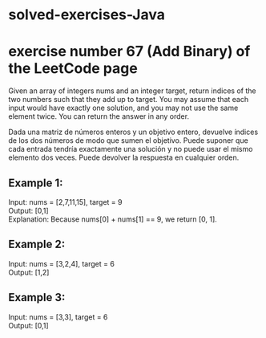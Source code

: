 # solved-exercises-Java
<h1>exercise number 67 (Add Binary) of the LeetCode page</h1>
<p>
Given an array of integers nums and an integer target, return indices of the two numbers such that they add up to target.
You may assume that each input would have exactly one solution, and you may not use the same element twice.
You can return the answer in any order.<br>
  
Dada una matriz de números enteros y un objetivo entero, devuelve índices de los dos números de modo que sumen el objetivo.
Puede suponer que cada entrada tendría exactamente una solución y no puede usar el mismo elemento dos veces.
Puede devolver la respuesta en cualquier orden.
</p>
<p>
  <h2>Example 1:</h2>

Input: nums = [2,7,11,15], target = 9<br>
Output: [0,1]<br>
Explanation: Because nums[0] + nums[1] == 9, we return [0, 1].

 <h2>Example 2:</h2>

Input: nums = [3,2,4], target = 6<br>
Output: [1,2]

<h2>Example 3:</h2>
Input: nums = [3,3], target = 6<br>
Output: [0,1]
</p>

